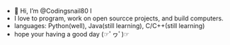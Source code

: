 - 👋 Hi, I’m @Codingsnail80 I
- I love to program, work on open sourcce projects, and build computers.
- languages: Python(well), Java(still learning), C/C++(still learning)
- hope your having a good day (☞ﾟヮﾟ)☞

<!---
Codingsnail80/Codingsnail80 is a ✨ special ✨ repository because its `README.md` (this file) appears on your GitHub profile.
You can click the Preview link to take a look at your changes.
--->
